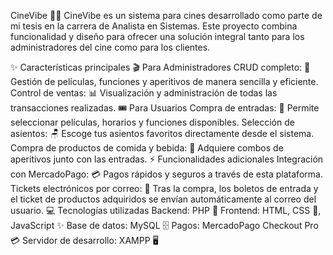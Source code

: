 CineVibe 🎥🍿
CineVibe es un sistema para cines desarrollado como parte de mi tesis en la carrera de Analista en Sistemas. Este proyecto combina funcionalidad y diseño para ofrecer una solución integral tanto para los administradores del cine como para los clientes.

✨ Características principales
🎬 Para Administradores
CRUD completo:
📝 Gestión de películas, funciones y aperitivos de manera sencilla y eficiente.
Control de ventas:
📊 Visualización y administración de todas las transacciones realizadas.
🎟️ Para Usuarios
Compra de entradas:
🍿 Permite seleccionar películas, horarios y funciones disponibles.
Selección de asientos:
🪑 Escoge tus asientos favoritos directamente desde el sistema.
Compra de productos de comida y bebida:
🥤 Adquiere combos de aperitivos junto con las entradas.
⚡ Funcionalidades adicionales
Integración con MercadoPago:
💳 Pagos rápidos y seguros a través de esta plataforma.
Tickets electrónicos por correo:
📧 Tras la compra, los boletos de entrada y el ticket de productos adquiridos se envían automáticamente al correo del usuario.
💻 Tecnologías utilizadas
Backend: PHP 🐘
Frontend: HTML, CSS 🎨, JavaScript ✨
Base de datos: MySQL 🗄️
Pagos: MercadoPago Checkout Pro 💳
Servidor de desarrollo: XAMPP 🖥️
